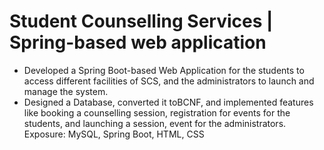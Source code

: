 # Student Counselling Services | Spring-based web application

- Developed a Spring Boot-based Web Application for the students to access different facilities of SCS, and the administrators to launch and manage the system.
- Designed a Database, converted it toBCNF, and implemented features like booking a counselling session, registration for events for the students, and launching a session, event for the administrators.
Exposure: MySQL, Spring Boot, HTML, CSS

